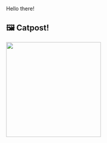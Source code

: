 Hello there!



## 🖼️ Catpost!

<sub>
    <img src="https://cdn2.thecatapi.com/images/jx8ybMi9Z.jpg" height="256">
</sub>

